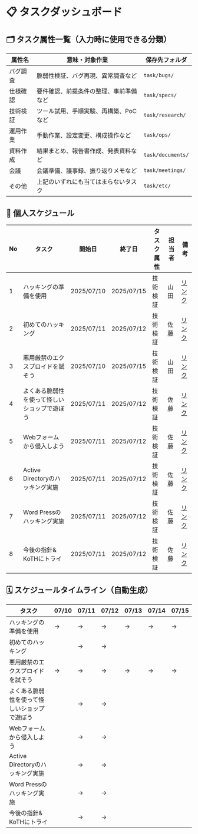 # 📋 タスクダッシュボード

## 🗂 タスク属性一覧（入力時に使用できる分類）

| 属性名     | 意味・対象作業                             | 保存先フォルダ       |
|------------|--------------------------------------------|----------------------|
| バグ調査   | 脆弱性検証、バグ再現、異常調査など         | `task/bugs/`         |
| 仕様確認   | 要件確認、前提条件の整理、事前準備など     | `task/specs/`        |
| 技術検証   | ツール試用、手順実験、再構築、PoCなど       | `task/research/`     |
| 運用作業   | 手動作業、設定変更、構成操作など           | `task/ops/`          |
| 資料作成   | 結果まとめ、報告書作成、発表資料など       | `task/documents/`    |
| 会議       | 会議準備、議事録、振り返りメモなど         | `task/meetings/`     |
| その他     | 上記のいずれにも当てはまらないタスク        | `task/etc/`          |

## 👤 個人スケジュール

| No | タスク | 開始日 | 終了日 | タスク属性 | 担当者 | 備考 |
| ---- | -------- | -------- | -------- | ------------- | -------- | ------ |
| 1 | ハッキングの準備を使用 | 2025/07/10 | 2025/07/15 | 技術検証 | 山田 | [リンク](../task/specs/ハッキングの準備を使用.md) |
| 2 | 初めてのハッキング | 2025/07/11 | 2025/07/12 | 技術検証 | 佐藤 | [リンク](../task/bugs/初めてのハッキング.md) |
| 3 | 悪用厳禁のエクスプロイドを試そう | 2025/07/10 | 2025/07/15 | 技術検証 | 山田 | [リンク](../task/specs/悪用厳禁のエクスプロイドを試そう.md) |
| 4 | よくある脆弱性を使って怪しいショップで遊ぼう | 2025/07/11 | 2025/07/12 | 技術検証 | 佐藤 | [リンク](../task/bugs/よくある脆弱性を使って怪しいショップで遊ぼう.md) |
| 5 | Webフォームから侵入しよう | 2025/07/11 | 2025/07/12 | 技術検証 | 佐藤 | [リンク](../task/bugs/Webフォームから侵入しよう.md) |
| 6 | Active Directoryのハッキング実施 | 2025/07/11 | 2025/07/12 | 技術検証 | 佐藤 | [リンク](../task/bugs/Active_Directoryのハッキング実施.md) |
| 7 | Word Pressのハッキング実施 | 2025/07/11 | 2025/07/12 | 技術検証 | 佐藤 | [リンク](../task/bugs/Word_Pressのハッキング実施.md) |
| 8 | 今後の指針& KoTHにトライ | 2025/07/11 | 2025/07/12 | 技術検証 | 佐藤 | [リンク](../task/bugs/今後の指針&_KoTHにトライ.md) |
## 🗓 スケジュールタイムライン（自動生成）
<!-- TIMELINE_START -->
| タスク | 07/10 | 07/11 | 07/12 | 07/13 | 07/14 | 07/15 |
|--------|------|------|------|------|------|------|
| ハッキングの準備を使用 | → | → | → | → | → | → |
| 初めてのハッキング |   | → | → |   |   |   |
| 悪用厳禁のエクスプロイドを試そう | → | → | → | → | → | → |
| よくある脆弱性を使って怪しいショップで遊ぼう |   | → | → |   |   |   |
| Webフォームから侵入しよう |   | → | → |   |   |   |
| Active Directoryのハッキング実施 |   | → | → |   |   |   |
| Word Pressのハッキング実施 |   | → | → |   |   |   |
| 今後の指針& KoTHにトライ |   | → | → |   |   |   |
<!-- TIMELINE_END -->

